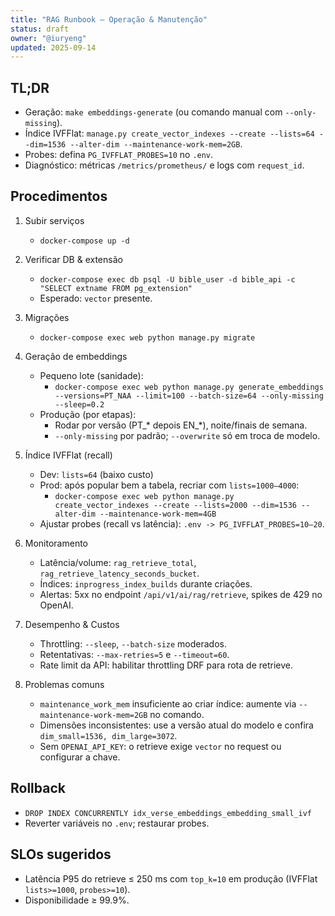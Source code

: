 ```yaml
---
title: "RAG Runbook — Operação & Manutenção"
status: draft
owner: "@iuryeng"
updated: 2025-09-14
---
```


## TL;DR
- Geração: `make embeddings-generate` (ou comando manual com `--only-missing`).
- Índice IVFFlat: `manage.py create_vector_indexes --create --lists=64 --dim=1536 --alter-dim --maintenance-work-mem=2GB`.
- Probes: defina `PG_IVFFLAT_PROBES=10` no `.env`.
- Diagnóstico: métricas `/metrics/prometheus/` e logs com `request_id`.

## Procedimentos
1) Subir serviços
   - `docker-compose up -d`

2) Verificar DB & extensão
   - `docker-compose exec db psql -U bible_user -d bible_api -c "SELECT extname FROM pg_extension"`
   - Esperado: `vector` presente.

3) Migrações
   - `docker-compose exec web python manage.py migrate`

4) Geração de embeddings
   - Pequeno lote (sanidade):
     - `docker-compose exec web python manage.py generate_embeddings --versions=PT_NAA --limit=100 --batch-size=64 --only-missing --sleep=0.2`
   - Produção (por etapas):
     - Rodar por versão (PT_* depois EN_*), noite/finais de semana.
     - `--only-missing` por padrão; `--overwrite` só em troca de modelo.

5) Índice IVFFlat (recall)
   - Dev: `lists=64` (baixo custo)
   - Prod: após popular bem a tabela, recriar com `lists=1000–4000`:
     - `docker-compose exec web python manage.py create_vector_indexes --create --lists=2000 --dim=1536 --alter-dim --maintenance-work-mem=4GB`
   - Ajustar probes (recall vs latência): `.env -> PG_IVFFLAT_PROBES=10–20`.

6) Monitoramento
   - Latência/volume: `rag_retrieve_total`, `rag_retrieve_latency_seconds_bucket`.
   - Índices: `inprogress_index_builds` durante criações.
   - Alertas: 5xx no endpoint `/api/v1/ai/rag/retrieve`, spikes de 429 no OpenAI.

7) Desempenho & Custos
   - Throttling: `--sleep`, `--batch-size` moderados.
   - Retentativas: `--max-retries=5` e `--timeout=60`.
   - Rate limit da API: habilitar throttling DRF para rota de retrieve.

8) Problemas comuns
   - `maintenance_work_mem` insuficiente ao criar índice: aumente via `--maintenance-work-mem=2GB` no comando.
   - Dimensões inconsistentes: use a versão atual do modelo e confira `dim_small=1536, dim_large=3072`.
   - Sem `OPENAI_API_KEY`: o retrieve exige `vector` no request ou configurar a chave.

## Rollback
- `DROP INDEX CONCURRENTLY idx_verse_embeddings_embedding_small_ivf`
- Reverter variáveis no `.env`; restaurar probes.

## SLOs sugeridos
- Latência P95 do retrieve ≤ 250 ms com `top_k=10` em produção (IVFFlat `lists>=1000`, `probes>=10`).
- Disponibilidade ≥ 99.9%.
